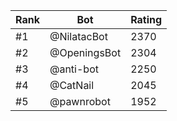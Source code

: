 Rank|Bot|Rating
---|---|---
#1|@NilatacBot|2370
#2|@OpeningsBot|2304
#3|@anti-bot|2250
#4|@CatNail|2045
#5|@pawnrobot|1952
